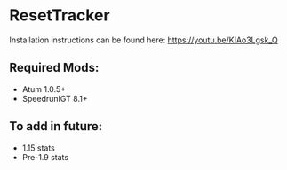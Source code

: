 # ResetTracker

Installation instructions can be found here: https://youtu.be/KIAo3Lgsk_Q

## Required Mods:
- Atum 1.0.5+
- SpeedrunIGT 8.1+

## To add in future:
- 1.15 stats
- Pre-1.9 stats
